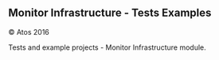## Monitor Infrastructure - Tests Examples

&copy; Atos 2016

Tests and example projects - Monitor Infrastructure module.



